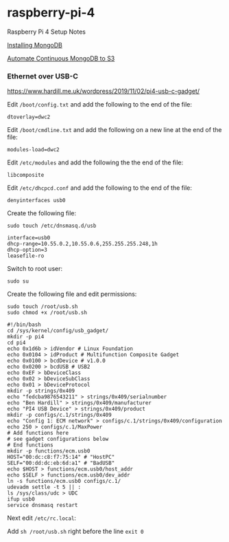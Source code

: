 # raspberry-pi-4
Raspberry Pi 4 Setup Notes

[Installing MongoDB](https://www.mongodb.com/developer/products/mongodb/mongodb-on-raspberry-pi/)

[Automate Continuous MongoDB to S3](https://www.mongodb.com/developer/products/atlas/automated-continuous-data-copying-from-mongodb-to-s3/)

### Ethernet over USB-C

https://www.hardill.me.uk/wordpress/2019/11/02/pi4-usb-c-gadget/

Edit `/boot/config.txt` and add the following to the end of the file:
```
dtoverlay=dwc2
```

Edit `/boot/cmdline.txt` and add the following on a new line at the end of the file:
```
modules-load=dwc2
```

Edit `/etc/modules` and add the following the the end of the file:
```
libcomposite
```

Edit `/etc/dhcpcd.conf` and add the following to the end of the file:
```
denyinterfaces usb0
```

Create the following file:
```
sudo touch /etc/dnsmasq.d/usb
```
```
interface=usb0
dhcp-range=10.55.0.2,10.55.0.6,255.255.255.248,1h
dhcp-option=3
leasefile-ro
```

Switch to root user:
```
sudo su
```

Create the following file and edit permissions:
```
sudo touch /root/usb.sh
sudo chmod +x /root/usb.sh
```
```
#!/bin/bash
cd /sys/kernel/config/usb_gadget/
mkdir -p pi4
cd pi4
echo 0x1d6b > idVendor # Linux Foundation
echo 0x0104 > idProduct # Multifunction Composite Gadget
echo 0x0100 > bcdDevice # v1.0.0
echo 0x0200 > bcdUSB # USB2
echo 0xEF > bDeviceClass
echo 0x02 > bDeviceSubClass
echo 0x01 > bDeviceProtocol
mkdir -p strings/0x409
echo "fedcba9876543211" > strings/0x409/serialnumber
echo "Ben Hardill" > strings/0x409/manufacturer
echo "PI4 USB Device" > strings/0x409/product
mkdir -p configs/c.1/strings/0x409
echo "Config 1: ECM network" > configs/c.1/strings/0x409/configuration
echo 250 > configs/c.1/MaxPower
# Add functions here
# see gadget configurations below
# End functions
mkdir -p functions/ecm.usb0
HOST="00:dc:c8:f7:75:14" # "HostPC"
SELF="00:dd:dc:eb:6d:a1" # "BadUSB"
echo $HOST > functions/ecm.usb0/host_addr
echo $SELF > functions/ecm.usb0/dev_addr
ln -s functions/ecm.usb0 configs/c.1/
udevadm settle -t 5 || :
ls /sys/class/udc > UDC
ifup usb0
service dnsmasq restart
```

Next edit `/etc/rc.local`:

Add `sh /root/usb.sh` right before the line `exit 0`
